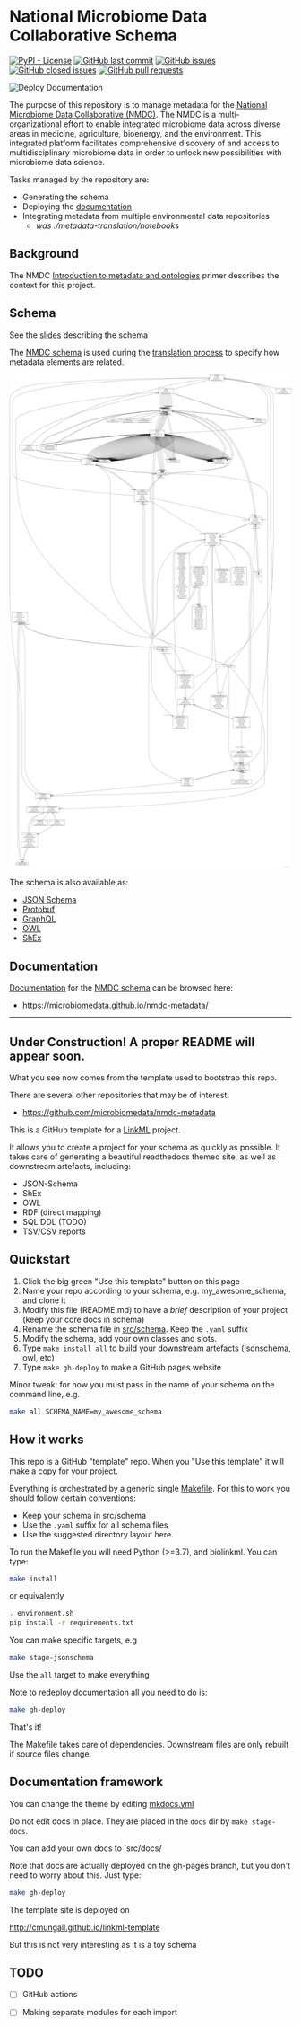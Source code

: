 # National Microbiome Data Collaborative Schema

[![PyPI - License](https://img.shields.io/pypi/l/nmdc-schema)](https://github.com/microbiomedata/nmdc-schema/blob/mam-readme/LICENSE)
[![GitHub last commit](https://img.shields.io/github/last-commit/microbiomedata/nmdc-schema?branch=main&kill_cache=1)](
https://github.com/microbiomedata/nmdc-schema/commits)
[![GitHub issues](https://img.shields.io/github/issues/microbiomedata/nmdc-schema?branch=master&kill_cache=1)](https://github.com/microbiomedata/nmdc-schema/issues)
[![GitHub closed issues](https://img.shields.io/github/issues-closed-raw/microbiomedata/nmdc-schema?branch=main&kill_cache=1)](https://github.com/microbiomedata/nmdc-schema/issues?q=is%3Aissue+is%3Aclosed)
[![GitHub pull requests](https://img.shields.io/github/issues-pr-raw/microbiomedata/nmdc-schema?branch=main&kill_cache=1)](https://github.com/microbiomedata/nmdc-schema/pulls)

![Deploy Documentation](https://github.com/microbiomedata/nmdc-schema/workflows/Build%20and%20Deploy%20Static%20Mkdocs%20Documentation/badge.svg?branch=main)


The purpose of this repository is to manage metadata for the [National Microbiome Data Collaborative (NMDC)](https://microbiomedata.org/). The NMDC is a multi-organizational effort to enable integrated microbiome data across diverse areas in medicine, agriculture, bioenergy, and the environment. This integrated platform facilitates comprehensive discovery of and access to multidisciplinary microbiome data in order to unlock new possibilities with microbiome data science. 

Tasks managed by the repository are:
* Generating the schema
* Deploying the [documentation](https://microbiomedata.github.io/nmdc-metadata/) 
* Integrating metadata from multiple environmental data repositories
    * _was ./metadata-translation/notebooks_

## Background

The NMDC [Introduction to metadata and ontologies](https://microbiomedata.org/introduction-to-metadata-and-ontologies/) primer describes the context for this project.

## Schema

See the [slides](https://microbiomedata.github.io/nmdc-metadata/docs/schema-slides) describing the schema

The [NMDC schema](./schema) is used during the [translation process](./metadata-translation/notebooks) to specify how metadata elements are related.

![img](https://raw.githubusercontent.com/microbiomedata/nmdc-metadata/master/schema/nmdc_schema_uml.png)

The schema is also available as:

 * [JSON Schema](schema/nmdc.schema.json)
 * [Protobuf](schema/nmdc.proto)
 * [GraphQL](schema/nmdc.graphql)
 * [OWL](schema/nmdc.owl)
 * [ShEx](schema/nmdc.shex)

## Documentation
[Documentation](https://microbiomedata.github.io/nmdc-metadata/) for the [NMDC schema](./schema) can be browsed here:
* https://microbiomedata.github.io/nmdc-metadata/


----


## Under Construction! A proper README will appear soon. 
What you see now comes from the template used to bootstrap this repo.

There are several other repositories that may be of interest:
- https://github.com/microbiomedata/nmdc-metadata

This is a GitHub template for a [LinkML](https://github.com/biolink/biolinkml/) project.

It allows you to create a project for your schema as quickly as
possible. It takes care of generating a beautiful readthedocs themed
site, as well as downstream artefacts, including:

 * JSON-Schema
 * ShEx
 * OWL
 * RDF (direct mapping)
 * SQL DDL (TODO)
 * TSV/CSV reports

## Quickstart

 1. Click the big green "Use this template" button on this page
 2. Name your repo according to your schema, e.g. my_awesome_schema, and clone it
 3. Modify this file (README.md) to have a *brief* description of your project (keep your core docs in schema)
 4. Rename the schema file in [src/schema](src/schema). Keep the `.yaml` suffix
 5. Modify the schema, add your own classes and slots.
 6. Type `make install all` to build your downstream artefacts (jsonschema, owl, etc)
 7. Type `make gh-deploy` to make a GitHub pages website

Minor tweak: for now you must pass in the name of your schema on the command line, e.g.

```bash
make all SCHEMA_NAME=my_awesome_schema
```

## How it works

This repo is a GitHub "template" repo. When you "Use this template" it will make a copy for your project.

Everything is orchestrated by a generic single [Makefile](Makefile). For this to work you should follow certain conventions:

 * Keep your schema in src/schema
 * Use the `.yaml` suffix for all schema files
 * Use the suggested directory layout here.

To run the Makefile you will need Python (>=3.7), and biolinkml. You can type:

```bash
make install
```

or equivalently

```bash
. environment.sh
pip install -r requirements.txt
```

You can make specific targets, e.g

```bash
make stage-jsonschema
```

Use the `all` target to make everything

Note to redeploy documentation all you need to do is:

```bash
make gh-deploy
```

That's it!

The Makefile takes care of dependencies. Downstream files are only rebuilt if source files change.

## Documentation framework

You can change the theme by editing [mkdocs.yml](mkdocs.yml)

Do not edit docs in place. They are placed in the `docs` dir by `make stage-docs`.

You can add your own docs to `src/docs/

Note that docs are actually deployed on the gh-pages branch, but you don't need to worry about this. Just type:

```bash
make gh-deploy
```

The template site is deployed on

http://cmungall.github.io/linkml-template

But this is not very interesting as it is a toy schema

## TODO

 - [ ] GitHub actions
 - [ ] Making separate modules for each import

